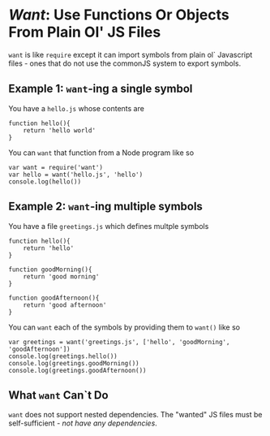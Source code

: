*Want*: Use Functions Or Objects From Plain Ol' JS Files
==============================================================

`want` is like `require` except it can import symbols from plain ol` Javascript files - ones that do not use the commonJS system to export symbols.

Example 1: `want`-ing a single symbol
-------------------------------------

You have a `hello.js` whose contents are

    function hello(){
        return 'hello world'
    }

You can `want` that function from a Node program like so

    var want = require('want')
    var hello = want('hello.js', 'hello')
    console.log(hello())

Example 2: `want`-ing multiple symbols
--------------------------------------

You have a file `greetings.js` which defines multple symbols

    function hello(){
        return 'hello'
    }

    function goodMorning(){
        return 'good morning'
    }

    function goodAfternoon(){
        return 'good afternoon'
    }

You can `want` each of the symbols by providing them to `want()` like so

    var greetings = want('greetings.js', ['hello', 'goodMorning', 'goodAfternoon'])
    console.log(greetings.hello())
    console.log(greetings.goodMorning())
    console.log(greetings.goodAfternoon())

What `want` Can`t Do
--------------------

`want` does not support nested dependencies. The "wanted" JS files must be self-sufficient - *not have any dependencies*.
